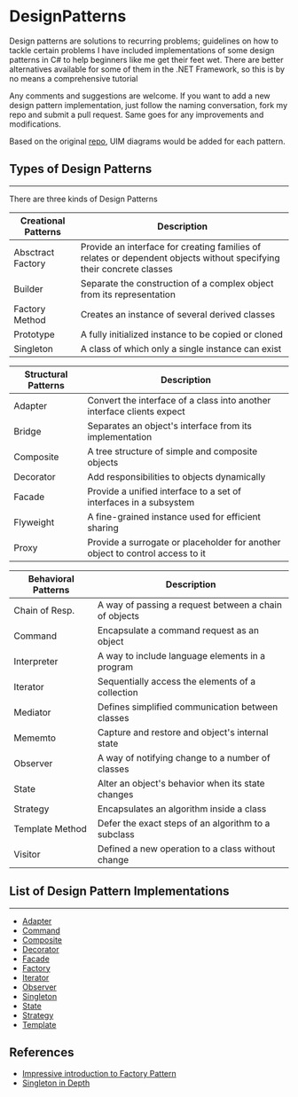 # DesignPatterns
Design patterns are solutions to recurring problems; guidelines on how to tackle certain problems
I have included implementations of some design patterns in C# to help beginners like me get their feet wet.
There are better alternatives available for some of them in the .NET Framework, so this is by no means a comprehensive tutorial

Any comments and suggestions are welcome. If you want to add a new design pattern implementation, just follow the naming conversation, fork my repo and submit a pull request. Same goes for any improvements and modifications.

Based on the original [repo](https://github.com/abishekaditya/DesignPatterns), UIM diagrams would be added for each pattern.

## Types of Design Patterns
---------------------------
There are three kinds of Design Patterns

|Creational Patterns|Description|
|--|--|
|Absctract Factory|Provide an interface for creating families of relates or dependent objects without specifying their concrete classes|
|Builder|Separate the construction of a complex object from its representation|
|Factory Method|Creates an instance of several derived classes|
|Prototype|A fully initialized instance to be copied or cloned|
|Singleton|A class of which only a single instance can exist|

|Structural Patterns|Description|
|--|--|
|Adapter|Convert the interface of a class into another interface clients expect|
|Bridge|Separates an object's interface from its implementation|
|Composite|A tree structure of simple and composite objects|
|Decorator|Add responsibilities to objects dynamically|
|Facade|Provide a unified interface to a set of interfaces in a subsystem|
|Flyweight|A fine-grained instance used for efficient sharing|
|Proxy|Provide a surrogate or placeholder for another object to control access to it|

|Behavioral Patterns|Description|
|--|--|
|Chain of Resp.|A way of passing a request between a chain of objects|
|Command|Encapsulate a command request as an object|
|Interpreter|A way to include language elements in a program|
|Iterator|Sequentially access the elements of a collection|
|Mediator|Defines simplified communication between classes|
|Mememto|Capture and restore and object's internal state|
|Observer|A way of notifying change to a number of classes|
|State|Alter an object's behavior when its state changes|
|Strategy|Encapsulates an algorithm inside a class|
|Template Method|Defer the exact steps of an algorithm to a subclass|
|Visitor|Defined a new operation to a class without change|


## List of Design Pattern Implementations
-----------------------------------------

* [Adapter](/AdapterPattern)
* [Command](/CommandPattern)
* [Composite](/CompositePattern)
* [Decorator](/DecoratorPattern)
* [Facade](/FacadePattern)
* [Factory](/FactoryPattern)
* [Iterator](/IteratorPattern)
* [Observer](/ObserverPattern)
* [Singleton](/SingletonPattern)
* [State](/StatePattern)
* [Strategy](/StrategyPattern)
* [Template](/TemplatePattern)

## References
* [Impressive introduction to Factory Pattern](http://ichennan.com/2016/08/09/DesignPattern.html)
* [Singleton in Depth](http://csharpindepth.com/Articles/General/Singleton.aspx)
